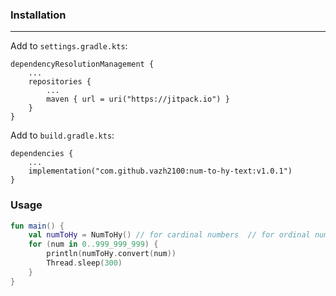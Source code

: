 ### Installation

---
Add to `settings.gradle.kts`:
```
dependencyResolutionManagement {
    ...
    repositories {
        ...
        maven { url = uri("https://jitpack.io") }
    }
}
```

Add to `build.gradle.kts`:
```
dependencies {
    ...
    implementation("com.github.vazh2100:num-to-hy-text:v1.0.1")
}
```

### Usage

```kotlin
fun main() {
    val numToHy = NumToHy() // for cardinal numbers  // for ordinal numbers use NumToHy(ordinal = true) instead
    for (num in 0..999_999_999) {
        println(numToHy.convert(num))
        Thread.sleep(300)
    }
}
```


